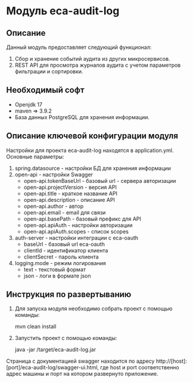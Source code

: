 Модуль eca-audit-log
========================================

Описание
----------------------------------------
   Данный модуль предоставляет следующий функционал:

1. Сбор и хранение событий аудита из других микросервисов.
2. REST API для просмотра журналов аудита с учетом параметров фильтрации и сортировки.

Необходимый софт
----------------------------------------
* Openjdk 17
* maven => 3.9.2
* База данных PostgreSQL для хранения информации.

Описание ключевой конфигурации модуля
----------------------------------------
Настройки для проекта eca-audit-log находятся в application.yml. Основные параметры:
1) spring.datasource - настройки БД для хранения информации
2) open-api - настройки Swagger
   * open-api.tokenBaseUrl - базовый url - сервера авторизации
   * open-api.projectVersion - версия API
   * open-api.title - краткое название API
   * open-api.description - описание API
   * open-api.author - автор
   * open-api.email - email для связи
   * open-api.basePath - базовый префикс для API
   * open-api.apiAuth - настройки авторизации
   * open-api.apiAuth.scopes - список scopes
3) auth-server - настройки интеграции с eca-oauth
   * baseUrl - базовый url eca-oauth
   * clientId - идентификатор клиента
   * clientSecret - пароль клиента
4) logging.mode - режим логирования
   * text - текстовый формат
   * json - логи в формате json
    
Инструкция по развертыванию
----------------------------------------

1. Для запуска модуля необходимо собрать проект с помощью команды:
    
   mvn clean install
    
2. Запустить проект с помощью команды:

    java -jar /target/eca-audit-log.jar

Страница с документацией swagger находится по адресу http://[host]:[port]/eca-audit-log/swagger-ui.html, где host и port
соответственно адрес машины и порт на котором развернуто приложение.
